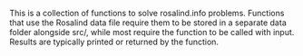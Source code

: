 This is a collection of functions to solve rosalind.info problems. Functions that use the Rosalind data file require them to be stored in a separate data folder alongside src/, while most require the function to be called with input. Results are typically printed or returned by the function.
